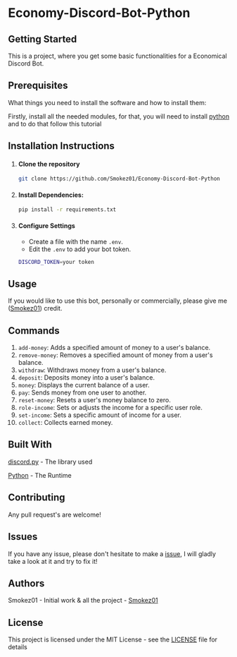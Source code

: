 # Economy-Discord-Bot-Python
## Getting Started

This is a project, where you get some basic functionalities for a Economical Discord Bot.

## Prerequisites

What things you need to install the software and how to install them:

Firstly, install all the needed modules, for that, you will need to install [python](https://www.python.org/downloads/) and to do that follow this tutorial

## Installation Instructions

1. #### Clone the repository
   
   ```bash
   git clone https://github.com/Smokez01/Economy-Discord-Bot-Python
   ```
   
2. #### Install Dependencies:

   ```bash
   pip install -r requirements.txt
   ```

3. #### Configure Settings
   - Create a file with the name ```.env```.
   - Edit the ```.env``` to add your bot token.
     
   ```bash
   DISCORD_TOKEN=your token
   ```
   

## Usage

If you would like to use this bot, personally or commercially, please give me ([Smokez01](https://github.com/Smokez01)) credit.

## Commands

1. ```add-money```: Adds a specified amount of money to a user's balance.
2. ```remove-money```: Removes a specified amount of money from a user's balance.
3. ```withdraw```: Withdraws money from a user's balance.
4. ```deposit```: Deposits money into a user's balance.
5. ```money```: Displays the current balance of a user.
6. ```pay```: Sends money from one user to another.
7. ```reset-money```: Resets a user's money balance to zero.
8. ```role-income```: Sets or adjusts the income for a specific user role.
9. ```set-income```: Sets a specific amount of income for a user.
10. ```collect```: Collects earned money.

## Built With

[discord.py](https://discordpy.readthedocs.io/en/stable/) - The library used

[Python](https://www.python.org/) - The Runtime

## Contributing
Any pull request's are welcome!

## Issues

If you have any issue, please don't hesitate to make a [issue](https://github.com/Smokez01/Economy-Discord-Bot-Python/issues), I will gladly take a look at it and try to fix it!

## Authors

Smokez01 - Initial work & all the project - [Smokez01](https://github.com/Smokez01)

## License

This project is licensed under the MIT License - see the [LICENSE](https://github.com/Smokez01/Economy-Discord-Bot-Python/blob/main/LICENSE) file for details
